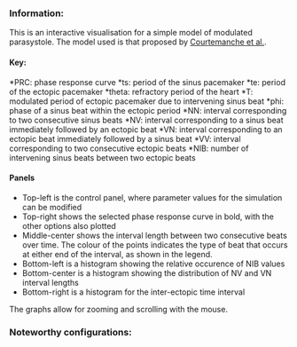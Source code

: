 


### Information:
This is an interactive visualisation for a simple model of modulated parasystole. The model used is
that proposed by
[Courtemanche et al.](https://journals.physiology.org/doi/abs/10.1152/ajpheart.1989.257.2.H693).

#### Key:
*PRC: phase response curve
*ts: period of the sinus pacemaker
*te: period of the ectopic pacemaker
*theta: refractory period of the heart
*T: modulated period of ectopic pacemaker due to intervening sinus beat
*phi: phase of a sinus beat within the ectopic period
*NN: interval corresponding to two consecutive sinus beats
*NV: interval corresponding to a sinus beat immediately followed by an ectopic beat
*VN: interval corresponding to an ectopic beat immediately followed by a sinus beat
*VV: interval corresponding to two consecutive ectopic beats
*NIB: number of intervening sinus beats between two ectopic beats

#### Panels
* Top-left is the control panel, where parameter values for the simulation can be modified
* Top-right shows the selected phase response curve in bold, with the other options also plotted
* Middle-center shows the interval length between two consecutive beats over time. The colour of the points indicates the type of beat that occurs at either end of the interval, as shown in the legend.
* Bottom-left is a histogram showing the relative occurence of NIB values
* Bottom-center is a histogram showing the distribution of NV and VN interval lengths
* Bottom-right is a histogram for the inter-ectopic time interval

The graphs allow for zooming and scrolling with the mouse.



### Noteworthy configurations: